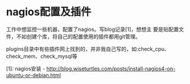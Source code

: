 nagios配置及插件
===================

工作中想监控一些机器，配置了nagios。写blog记录[1]，想想主
要是贴配置文件，不如创建个库，将自己的配置使用的插件都用git管理。

plugins目录中有些插件网上找到的，并非我自己写的，如:check_cpu、check_mem、check_mysql等

[1]: nagios安装 - <http://blog.wiseturtles.com/posts/install-nagios4-on-ubuntu-or-debian.html>
